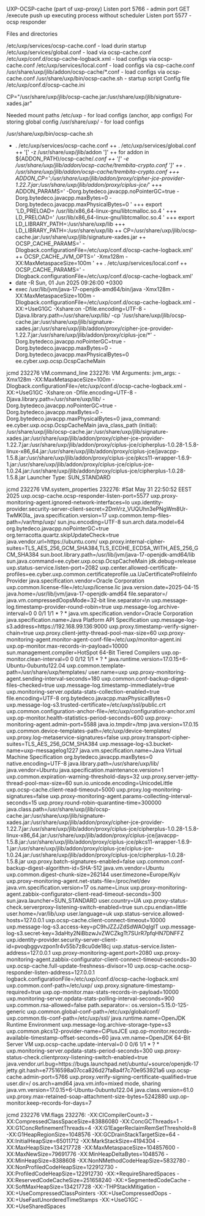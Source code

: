UXP-OCSP-cache (part of uxp-proxy)
Listen port 5766 - admin port
 GET /execute push up executing process without scheduler
Listen port 5577 - ocsp responder



Files and directories 

/etc/uxp/services/ocsp-cache.conf - load durin startup 
/etc/uxp/services/global.conf - load via ocsp-cache.conf
/etc/uxp/conf.d/ocsp-cache-logback.xml - load configs via ocsp-cache.conf
/etc/uxp/services/local.conf  - load configs via csp-cache.conf
/usr/share/uxp/jlib/addon/ocsp-cache/*.conf - load configs via ocsp-cache.conf
/usr/share/uxp/bin/ocsp-cache.sh - startup script
    Config file 
    /etc/uxp/conf.d/ocsp-cache.ini

CP="/usr/share/uxp/jlib/ocsp-cache.jar:/usr/share/uxp/jlib/signature-xades.jar"

Needed mount paths 
    /etc/uxp - for load configs (anchor, app configs) For storing global config
    /usr/share/uxp/ - for load configs


/usr/share/uxp/bin/ocsp-cache.sh
+ . /etc/uxp/services/ocsp-cache.conf
++ . /etc/uxp/services/global.conf
++ '[' -z /usr/share/uxp/jlib/addon ']'
++ for addon in ${ADDON_PATH}/ocsp-cache/*.conf
++ '[' -e /usr/share/uxp/jlib/addon/ocsp-cache/trembita-crypto.conf ']'
++ . /usr/share/uxp/jlib/addon/ocsp-cache/trembita-crypto.conf
+++ ADDON_CP=':/usr/share/uxp/jlib/addon/proxy/cipher-jce-provider-1.22.7.jar:/usr/share/uxp/jlib/addon/proxy/ciplus-jce/*'
+++ ADDON_PARAMS=' -Dorg.bytedeco.javacpp.noPointerGC=true -Dorg.bytedeco.javacpp.maxBytes=0 -Dorg.bytedeco.javacpp.maxPhysicalBytes=0 '
+++ export 'LD_PRELOAD= /usr/lib/x86_64-linux-gnu/libtcmalloc.so.4 '
+++ LD_PRELOAD=' /usr/lib/x86_64-linux-gnu/libtcmalloc.so.4 '
+++ export LD_LIBRARY_PATH=:/usr/share/uxp/lib
+++ LD_LIBRARY_PATH=:/usr/share/uxp/lib
++ CP=/usr/share/uxp/jlib/ocsp-cache.jar:/usr/share/uxp/jlib/signature-xades.jar
++ OCSP_CACHE_PARAMS=' -Dlogback.configurationFile=/etc/uxp/conf.d/ocsp-cache-logback.xml'
++ OCSP_CACHE_JVM_OPTS=' -Xmx128m -XX:MaxMetaspaceSize=100m '
++ . /etc/uxp/services/local.conf
++ OCSP_CACHE_PARAMS=' -Dlogback.configurationFile=/etc/uxp/conf.d/ocsp-cache-logback.xml'
+ date -R
Sun, 01 Jun 2025 09:26:00 +0300
+ exec /usr/lib/jvm/java-17-openjdk-amd64/bin/java -Xmx128m -XX:MaxMetaspaceSize=100m -Dlogback.configurationFile=/etc/uxp/conf.d/ocsp-cache-logback.xml -XX:+UseG1GC -Xshare:on -Dfile.encoding=UTF-8 -Djava.library.path=/usr/share/uxp/lib/ -cp '/usr/share/uxp/jlib/ocsp-cache.jar:/usr/share/uxp/jlib/signature-xades.jar:/usr/share/uxp/jlib/addon/proxy/cipher-jce-provider-1.22.7.jar:/usr/share/uxp/jlib/addon/proxy/ciplus-jce/*' -Dorg.bytedeco.javacpp.noPointerGC=true -Dorg.bytedeco.javacpp.maxBytes=0 -Dorg.bytedeco.javacpp.maxPhysicalBytes=0 ee.cyber.uxp.ocsp.OcspCacheMain


jcmd 232276  VM.command_line
232276:
VM Arguments:
jvm_args: -Xmx128m -XX:MaxMetaspaceSize=100m -Dlogback.configurationFile=/etc/uxp/conf.d/ocsp-cache-logback.xml -XX:+UseG1GC -Xshare:on -Dfile.encoding=UTF-8 -Djava.library.path=/usr/share/uxp/lib/ -Dorg.bytedeco.javacpp.noPointerGC=true -Dorg.bytedeco.javacpp.maxBytes=0 -Dorg.bytedeco.javacpp.maxPhysicalBytes=0 
java_command: ee.cyber.uxp.ocsp.OcspCacheMain
java_class_path (initial): /usr/share/uxp/jlib/ocsp-cache.jar:/usr/share/uxp/jlib/signature-xades.jar:/usr/share/uxp/jlib/addon/proxy/cipher-jce-provider-1.22.7.jar:/usr/share/uxp/jlib/addon/proxy/ciplus-jce/cipherplus-1.0.28-1.5.8-linux-x86_64.jar:/usr/share/uxp/jlib/addon/proxy/ciplus-jce/javacpp-1.5.8.jar:/usr/share/uxp/jlib/addon/proxy/ciplus-jce/pkcs11-wrapper-1.6.9-1.jar:/usr/share/uxp/jlib/addon/proxy/ciplus-jce/ciplus-jce-1.0.24.jar:/usr/share/uxp/jlib/addon/proxy/ciplus-jce/cipherplus-1.0.28-1.5.8.jar
Launcher Type: SUN_STANDARD


jcmd 232276  VM.system_properties
232276:
#Sat May 31 22:50:52 EEST 2025
uxp.ocsp-cache.ocsp-responder-listen-port=5577
uxp.proxy-monitoring-agent.ignored-network-interfaces=lo
uxp.identity-provider.security-server-client-secret=2DmVrz_VUQUhn3ePNgWm8Ur-TwMK0la_
java.specification.version=17
uxp.common.temp-files-path=/var/tmp/uxp/
sun.jnu.encoding=UTF-8
sun.arch.data.model=64
org.bytedeco.javacpp.noPointerGC=true
org.terracotta.quartz.skipUpdateCheck=true
java.vendor.url=https\://ubuntu.com/
uxp.proxy.internal-cipher-suites=TLS_AES_256_GCM_SHA384,TLS_ECDHE_ECDSA_WITH_AES_256_GCM_SHA384
sun.boot.library.path=/usr/lib/jvm/java-17-openjdk-amd64/lib
sun.java.command=ee.cyber.uxp.ocsp.OcspCacheMain
jdk.debug=release
uxp.status-service.listen-port=2082
uxp.center.allowed-certificate-profiles=ee.cyber.uxp.common.certificateprofile.ua.UaCertificateProfileInfoProvider
java.specification.vendor=Oracle Corporation
uxp.common.license-file=/etc/uxp/license.lic
java.version.date=2025-04-15
java.home=/usr/lib/jvm/java-17-openjdk-amd64
file.separator=/
java.vm.compressedOopsMode=32-bit
line.separator=\n
uxp.message-log.timestamp-provider-round-robin=true
uxp.message-log.archive-interval=0 0 0/1 1/1 * ? *
java.vm.specification.vendor=Oracle Corporation
java.specification.name=Java Platform API Specification
uxp.message-log-s3.address=https\://192.168.99.136\:9000
uxp.proxy.timestamp-verify-signer-chain=true
uxp.proxy.client-jetty-thread-pool-max-size=60
uxp.proxy-monitoring-agent.monitor-agent-conf-file=/etc/uxp/monitor-agent.ini
uxp.op-monitor.max-records-in-payload=10000
sun.management.compiler=HotSpot 64-Bit Tiered Compilers
uxp.op-monitor.clean-interval=0 0 0/12 1/1 * ? *
java.runtime.version=17.0.15+6-Ubuntu-0ubuntu122.04
uxp.common.template-path=/usr/share/uxp/templates/
user.name=uxp
uxp.proxy-monitoring-agent.sending-interval-seconds=180
uxp.common.conf-backup-digest-files-checked=true
uxp.message-log.timestamp-immediately=true
uxp.monitoring-server.opdata-stats-collection-enabled=true
file.encoding=UTF-8
org.bytedeco.javacpp.maxPhysicalBytes=0
uxp.message-log-s3.trusted-certificate=/etc/uxp/ssl/public.crt
uxp.common.configuration-anchor-file=/etc/uxp/configuration-anchor.xml
uxp.op-monitor.health-statistics-period-seconds=600
uxp.proxy-monitoring-agent.admin-port=5588
java.io.tmpdir=/tmp
java.version=17.0.15
uxp.common.device-templates-path=/etc/uxp/device-templates/
uxp.proxy.log-metaservice-signatures=false
uxp.proxy.transport-cipher-suites=TLS_AES_256_GCM_SHA384
uxp.message-log-s3.bucket-name=uxp-messagelog1227
java.vm.specification.name=Java Virtual Machine Specification
org.bytedeco.javacpp.maxBytes=0
native.encoding=UTF-8
java.library.path=/usr/share/uxp/lib/
java.vendor=Ubuntu
java.specification.maintenance.version=1
uxp.common.expiration-warning-threshold-days=32
uxp.proxy.server-jetty-thread-pool-max-size=60
sun.io.unicode.encoding=UnicodeLittle
uxp.ocsp-cache.client-read-timeout=5000
uxp.proxy.log-monitoring-signatures=false
uxp.proxy-monitoring-agent.params-collecting-interval-seconds=15
uxp.proxy.round-robin-quarantine-time=300000
java.class.path=/usr/share/uxp/jlib/ocsp-cache.jar\:/usr/share/uxp/jlib/signature-xades.jar\:/usr/share/uxp/jlib/addon/proxy/cipher-jce-provider-1.22.7.jar\:/usr/share/uxp/jlib/addon/proxy/ciplus-jce/cipherplus-1.0.28-1.5.8-linux-x86_64.jar\:/usr/share/uxp/jlib/addon/proxy/ciplus-jce/javacpp-1.5.8.jar\:/usr/share/uxp/jlib/addon/proxy/ciplus-jce/pkcs11-wrapper-1.6.9-1.jar\:/usr/share/uxp/jlib/addon/proxy/ciplus-jce/ciplus-jce-1.0.24.jar\:/usr/share/uxp/jlib/addon/proxy/ciplus-jce/cipherplus-1.0.28-1.5.8.jar
uxp.proxy.batch-signatures-enabled=false
uxp.common.conf-backup-digest-algorithm-id=SHA-512
java.vm.vendor=Ubuntu
uxp.common.digest-chunk-size=262144
user.timezone=Europe/Kyiv
uxp.proxy-monitoring-agent.net-stats-file=/proc/net/dev
java.vm.specification.version=17
os.name=Linux
uxp.proxy-monitoring-agent.zabbix-configurator-client-read-timeout-seconds=300
sun.java.launcher=SUN_STANDARD
user.country=UA
uxp.proxy-status-check.serverproxy-listening-switch-enabled=true
sun.cpu.endian=little
user.home=/var/lib/uxp
user.language=uk
uxp.status-service.allowed-hosts=127.0.0.1
uxp.ocsp-cache.client-connect-timeout=10000
uxp.message-log-s3.access-key=pC9hJZZJZdSdWAOqIgIT
uxp.message-log-s3.secret-key=3daHty2NiBbzwJvZWCZkgTt7SUrR7pfqHN7DNFFZ
uxp.identity-provider.security-server-client-id=pvoqbggvvzpon1r4v55b7z8cu0de18cj
uxp.status-service.listen-address=127.0.0.1
uxp.proxy-monitoring-agent.port=2080
uxp.proxy-monitoring-agent.zabbix-configurator-client-connect-timeout-seconds=30
uxp.ocsp-cache.full-update-freshness-divisor=10
uxp.ocsp-cache.ocsp-responder-listen-address=127.0.0.1
logback.configurationFile=/etc/uxp/conf.d/ocsp-cache-logback.xml
uxp.common.conf-path=/etc/uxp/
uxp.proxy.signature-timestamp-required=true
uxp.op-monitor.max-stats-records-in-payload=10000
uxp.monitoring-server.opdata-stats-polling-interval-seconds=900
uxp.common.rsa-allowed=false
path.separator=\:
os.version=5.15.0-125-generic
uxp.common.global-conf-path=/etc/uxp/globalconf/
uxp.common.tls-conf-path=/etc/uxp/ssl/
java.runtime.name=OpenJDK Runtime Environment
uxp.message-log.archive-storage-type=s3
uxp.common.pkcs12-provider-name=CiPlusJCE
uxp.op-monitor.records-available-timestamp-offset-seconds=60
java.vm.name=OpenJDK 64-Bit Server VM
uxp.ocsp-cache.update-interval=0 0 0/6 1/1 * ? *
uxp.monitoring-server.opdata-stats-period-seconds=300
uxp.proxy-status-check.clientproxy-listening-switch-enabled=true
java.vendor.url.bug=https\://bugs.launchpad.net/ubuntu/+source/openjdk-17
jetty.git.hash=e77516598a07cca826d27fa8a4f7c70e953921a6
uxp.ocsp-cache.admin-port=5766
uxp.proxy.verify-signing-certificate-qualified=true
user.dir=/
os.arch=amd64
java.vm.info=mixed mode, sharing
java.vm.version=17.0.15+6-Ubuntu-0ubuntu122.04
java.class.version=61.0
uxp.proxy.max-retained-soap-attachment-size-bytes=5242880
uxp.op-monitor.keep-records-for-days=7

jcmd 232276 VM.flags
232276:
-XX:CICompilerCount=3 -XX:CompressedClassSpaceSize=83886080 -XX:ConcGCThreads=1 -XX:G1ConcRefinementThreads=4 -XX:G1EagerReclaimRemSetThreshold=8 -XX:G1HeapRegionSize=1048576 -XX:GCDrainStackTargetSize=64 -XX:InitialHeapSize=65011712 -XX:MarkStackSize=4194304 -XX:MaxHeapSize=134217728 -XX:MaxMetaspaceSize=104857600 -XX:MaxNewSize=79691776 -XX:MinHeapDeltaBytes=1048576 -XX:MinHeapSize=8388608 -XX:NonNMethodCodeHeapSize=5832780 -XX:NonProfiledCodeHeapSize=122912730 -XX:ProfiledCodeHeapSize=122912730 -XX:+RequireSharedSpaces -XX:ReservedCodeCacheSize=251658240 -XX:+SegmentedCodeCache -XX:SoftMaxHeapSize=134217728 -XX:-THPStackMitigation -XX:+UseCompressedClassPointers -XX:+UseCompressedOops -XX:+UseFastUnorderedTimeStamps -XX:+UseG1GC -XX:+UseSharedSpaces 


